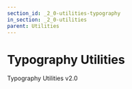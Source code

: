 ```yaml
---
section_id: _2_0-utilities-typography
in_section: _2_0-utilities
parent: Utilities
---
```


# Typography Utilities

Typography Utilities v2.0
